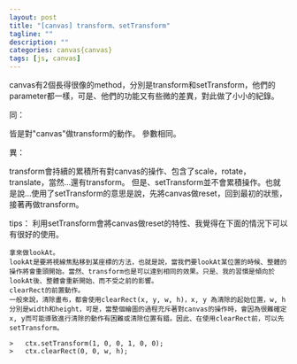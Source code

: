 ```yaml
---
layout: post
title: "[canvas] transform、setTransform"
tagline: ""
description: ""
categories: canvas{canvas}
tags: [js, canvas]
---
```



canvas有2個長得很像的method，分別是transform和setTransform，他們的parameter都一樣，可是、他們的功能又有些微的差異，對此做了小小的紀錄。

同：

  皆是對"canvas"做transform的動作。
  參數相同。

異：

  transform會持續的累積所有對canvas的操作、包含了scale，rotate， translate，當然…還有transform。
  但是、setTransform並不會累積操作。也就是說…使用了setTransform的意思是說，先將canvas做reset，回到最初的狀態，接著再做transform。
<!-- more -->
tips：
利用setTransform會將canvas做reset的特性、我覺得在下面的情況下可以有很好的使用。

    拿來做lookAt。
    lookAt是要將視線焦點移到某座標的方法，也就是說，當我們要lookAt某位置的時候、整體的操作將會重頭開始。當然、transform也是可以達到相同的效果。只是、我的習慣是傾向於lookAt後、整體會重新開始、而不受之前的影響。
    clearRect的前置動作。
    一般來說，清除畫布，都會使用clearRect(x, y, w, h)，x, y 為清除的起始位置，w, h分別是width和height，可是，當整個繪圖的過程充斥著對canvas的操作時，會因為很難確定x, y而可能導致進行清除的動作有困難或清除位置有錯。因此、在使用clearRect前，可以先setTransform。

    >   ctx.setTransform(1, 0, 0, 1, 0, 0);
    >   ctx.clearRect(0, 0, w, h);
